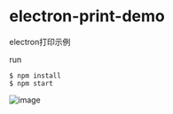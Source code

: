 # electron-print-demo
electron打印示例

run 
```
$ npm install
$ npm start
```

![image](https://user-images.githubusercontent.com/30720809/129151377-d7e32161-374e-4807-bedc-e33f0a0d486e.png)


